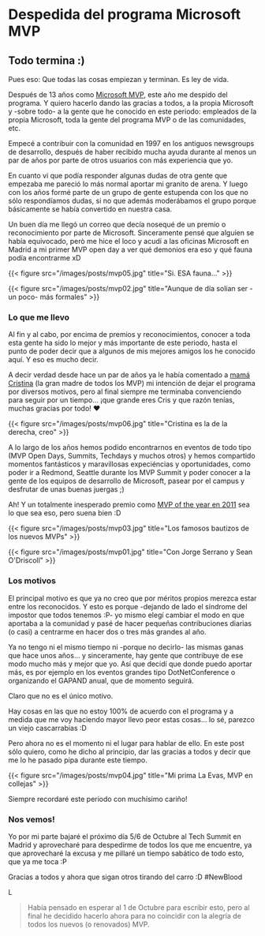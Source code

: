 # Despedida del programa Microsoft MVP


## Todo termina :)

Pues eso: Que todas las cosas empiezan y terminan. Es ley de vida.

Después de 13 años como [Microsoft MVP](https://mvp.microsoft.com/?wa=wsignin1.0), este año me despido del programa. Y quiero hacerlo dando las gracias a todos, a la propia Microsoft y -sobre todo- a la gente que he conocido en este periodo: empleados de la propia Microsoft, toda la gente del programa MVP o de las comunidades, etc.

Empecé a contribuir con la comunidad en 1997 en los antiguos newsgroups de desarrollo, después de haber recibido mucha ayuda durante al menos un par de años por parte de otros usuarios con más experiencia que yo.

En cuanto vi que podía responder algunas dudas de otra gente que empezaba me pareció lo más normal aportar mi granito de arena. Y luego con los años formé parte de un grupo de gente estupenda con los que no sólo respondíamos dudas, si no que además moderábamos el grupo porque básicamente se había convertido en nuestra casa.

Un buen día me llegó un correo que decía nosequé de un premio o reconocimiento por parte de Microsoft. Sinceramente pensé que alguien se había equivocado, però me hice el loco y acudí a las oficinas Microsoft en Madrid a mi primer MVP open day a ver qué demonios era eso y qué fauna podía encontrarme xD

{{< figure src="/images/posts/mvp05.jpg" title="Si. ESA fauna..." >}}

{{< figure src="/images/posts/mvp02.jpg" title="Aunque de día solían ser -un poco- más formales" >}}

### Lo que me llevo

Al fin y al cabo, por encima de premios y reconocimientos, conocer a toda esta gente ha sido lo mejor y más importante de este periodo, hasta el punto de poder decir que a algunos de mis mejores amigos los he conocido aquí. Y eso es mucho decir.

A decir verdad desde hace un par de años ya le había comentado a [mamá Cristina](https://twitter.com/crisgherrero) (la gran madre de todos los MVP) mi intención de dejar el programa por diversos motivos, pero al final siempre me terminaba convenciendo para seguir por un tiempo... ¡que grande eres Cris y que razón tenías, muchas gracias por todo! :heart:

{{< figure src="/images/posts/mvp06.jpg" title="Cristina es la de la derecha, creo" >}}

A lo largo de los años hemos podido encontrarnos en eventos de todo tipo (MVP Open Days, Summits,  Techdays y muchos otros) y hemos compartido momentos fantásticos y maravillosas expeciéncias y oportunidades, como poder ir a Redmond, Seattle durante los MVP Summit y poder conocer a la gente de los equipos de desarrollo de Microsoft, pasear por el campus y desfrutar de unas buenas juergas ;)

Ah! Y un totalmente inesperado premio como [MVP of the year en 2011](/awarded-mvp-of-the-year/) sea lo que sea eso, pero suena bien :D

{{< figure src="/images/posts/mvp03.jpg" title="Los famosos bautizos de los nuevos MVPs" >}}

{{< figure src="/images/posts/mvp01.jpg" title="Con Jorge Serrano y Sean O'Driscoll" >}}

### Los motivos

El principal motivo es que ya no creo que por méritos propios merezca estar entre los reconocidos. Y esto es porque -dejando de lado el síndrome del impostor que todos tenemos :P- yo mismo elegí cambiar el modo en que aportaba a la comunidad y pasé de hacer pequeñas contribuciones diarias (o casi) a centrarme en hacer dos o tres más grandes al año.

Ya no tengo ni el mismo tiempo ni -porque no decirlo- las mismas ganas que hace unos años... y sinceramente, hay gente que contribuye de ese modo mucho más y mejor que yo. Así que decidí que donde puedo aportar más, es por ejemplo en los eventos grandes tipo DotNetConference o organizando el GAPAND anual, que de momento seguirá.

Claro que no es el único motivo. 

Hay cosas en las que no estoy 100% de acuerdo con el programa y a medida que me voy haciendo mayor llevo peor estas cosas... lo sé, parezco un viejo cascarrabias :D

Pero ahora no es el momento ni el lugar para hablar de ello. En este post sólo quiero, como he dicho al principio, dar las gracias a todos y decir que me lo he pasado pipa durante este tiempo. 

{{< figure src="/images/posts/mvp04.jpg" title="Mi prima La Evas, MVP en collejas" >}}

Siempre recordaré este periodo con muchísimo cariño!

### Nos vemos!

Yo por mi parte bajaré el próximo día 5/6 de Octubre al Tech Summit en Madrid y aprovecharé para despedirme de todos los que me encuentre, ya que aprovecharé la excusa y me pillaré un tiempo sabático de todo esto, que ya me toca :P

Gracias a todos y ahora que sigan otros tirando del carro :D #NewBlood

L

> Había pensado en esperar al 1 de Octubre para escribir esto, pero al final he decidido hacerlo ahora para no coincidir con la alegría de todos los nuevos (o renovados) MVP. 

